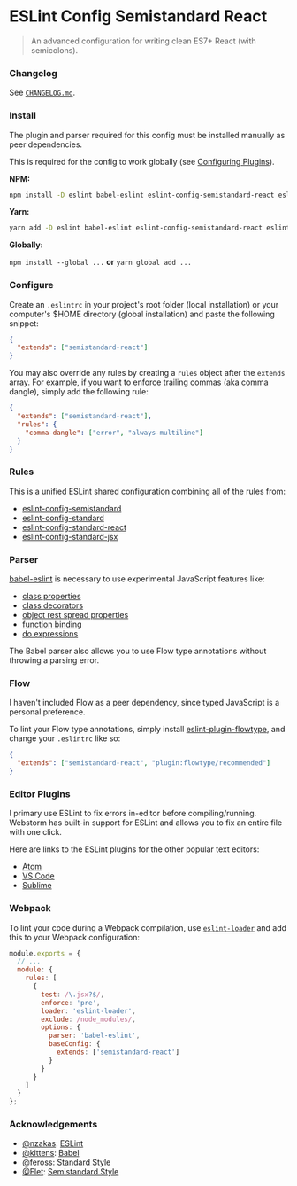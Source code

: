 # ESLint Config Semistandard React
> An advanced configuration for writing clean ES7+ React (with semicolons).


### Changelog
See [`CHANGELOG.md`](https://github.com/adamelliotfields/eslint-config-semistandard-react/blob/master/CHANGELOG.md).


### Install
The plugin and parser required for this config must be installed manually as peer dependencies.

This is required for the config to work globally (see [Configuring Plugins](http://eslint.org/docs/3.0.0/user-guide/configuring#configuring-plugins)).

**NPM:**

```bash
npm install -D eslint babel-eslint eslint-config-semistandard-react eslint-plugin-semistandard-react
```

**Yarn:**

```bash
yarn add -D eslint babel-eslint eslint-config-semistandard-react eslint-plugin-semistandard-react
```

**Globally:**  

`npm install --global ...` **or** `yarn global add ...`


### Configure
Create an `.eslintrc` in your project's root folder (local installation) or your computer's $HOME
directory (global installation) and paste the following snippet:

```json
{
  "extends": ["semistandard-react"]
}
```

You may also override any rules by creating a `rules` object after the `extends` array. For example,
if you want to enforce trailing commas (aka comma dangle), simply add the following rule:

```json
{
  "extends": ["semistandard-react"],
  "rules": {
    "comma-dangle": ["error", "always-multiline"]
  }
}
```


### Rules
This is a unified ESLint shared configuration combining all of the rules from:
* [eslint-config-semistandard](https://github.com/Flet/eslint-config-semistandard)
* [eslint-config-standard](https://github.com/feross/eslint-config-standard)
* [eslint-config-standard-react](https://github.com/feross/eslint-config-standard-react)
* [eslint-config-standard-jsx](https://github.com/feross/eslint-config-standard-jsx)


### Parser
[babel-eslint](https://github.com/babel/babel-eslint) is necessary to use experimental JavaScript
features like:
* [class properties](https://babeljs.io/docs/plugins/transform-class-properties/)
* [class decorators](https://babeljs.io/docs/plugins/transform-decorators/)
* [object rest spread properties](https://babeljs.io/docs/plugins/transform-object-rest-spread/)
* [function binding](https://babeljs.io/docs/plugins/transform-function-bind/)
* [do expressions](https://babeljs.io/docs/plugins/transform-do-expressions/)

The Babel parser also allows you to use Flow type annotations without throwing a parsing error.


### Flow
I haven't included Flow as a peer dependency, since typed JavaScript is a personal preference.  

To lint your Flow type annotations, simply install [eslint-plugin-flowtype](https://github.com/gajus/eslint-plugin-flowtype),
and change your `.eslintrc` like so:

```json
{
  "extends": ["semistandard-react", "plugin:flowtype/recommended"]
}
```


### Editor Plugins
I primary use ESLint to fix errors in-editor before compiling/running. Webstorm has built-in support
for ESLint and allows you to fix an entire file with one click.

Here are links to the ESLint plugins for the other popular text editors:
* [Atom](https://atom.io/packages/linter-eslint)
* [VS Code](https://marketplace.visualstudio.com/items?itemName=dbaeumer.vscode-eslint)
* [Sublime](https://packagecontrol.io/packages/SublimeLinter-contrib-eslint)


### Webpack
To lint your code during a Webpack compilation, use [`eslint-loader`](https://github.com/MoOx/eslint-loader)
and add this to your Webpack configuration:

```javascript
module.exports = {
  // ...
  module: {
    rules: [
      {
        test: /\.jsx?$/,
        enforce: 'pre',
        loader: 'eslint-loader',
        exclude: /node_modules/,
        options: {
          parser: 'babel-eslint',
          baseConfig: {
            extends: ['semistandard-react']
          }
        }
      }
    ]
  }
};
```


### Acknowledgements
* [@nzakas](https://github.com/nzakas): [ESLint](https://github.com/eslint/eslint)
* [@kittens](https://github.com/kittens): [Babel](https://github.com/babel/babel)
* [@feross](https://github.com/feross): [Standard Style](https://standardjs.com/)  
* [@Flet](https://github.com/Flet): [Semistandard Style](https://github.com/Flet/eslint-config-semistandard)
